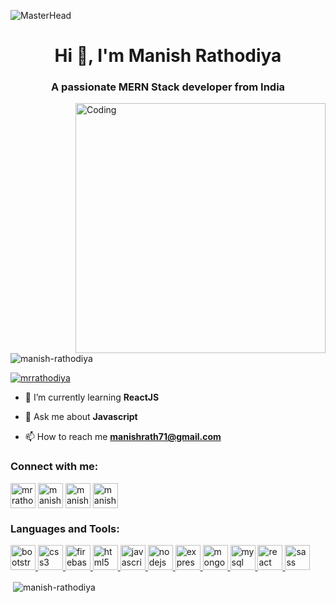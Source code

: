 ![MasterHead](https://img.freepik.com/free-vector/development-typographic-header-presenting-content-web-pages-website-layout-composition-color-development-idea-computer-technology-flat-vector-illustration_613284-2493.jpg?w=1060&t=st=1679405510~exp=1679406110~hmac=c003270ebd5a291eda137ff3ebd055db240fc92780f2f65bc3a7b6e2779df37c)
<h1 align="center">Hi 👋, I'm Manish Rathodiya</h1>
<h3 align="center">A passionate MERN Stack developer from India</h3>
<img align="right" alt="Coding" width="400" src="https://devtechnosys.com/insights/wp-content/uploads/2022/09/PHP-Developers.gif">


<p align="left"> <img src="https://komarev.com/ghpvc/?username=manish-rathodiya&label=Profile%20views&color=0e75b6&style=flat" alt="manish-rathodiya" /> </p>

<p align="left"> <a href="https://twitter.com/mrrathodiya" target="blank"><img src="https://img.shields.io/twitter/follow/mrrathodiya?logo=twitter&style=for-the-badge" alt="mrrathodiya" /></a> </p>

- 🌱 I’m currently learning **ReactJS**

- 💬 Ask me about **Javascript**

- 📫 How to reach me **manishrath71@gmail.com**

<h3 align="left">Connect with me:</h3>
<p align="left">
<a href="https://twitter.com/mrrathodiya" target="blank"><img align="center" src="https://www.vectorlogo.zone/logos/twitter/twitter-icon.svg" alt="mrrathodiya" height="40" width="40" /></a>
<a href="https://www.linkedin.com/in/manish-rathodiya-4a7647193" target="blank"><img align="center" src="https://www.vectorlogo.zone/logos/linkedin/linkedin-icon.svg" alt="manish rathodiya" height="40" width="40" /></a>
<a href="https://fb.com/manish rathodiya" target="blank"><img align="center" src="https://www.vectorlogo.zone/logos/facebook/facebook-icon.svg" alt="manish rathodiya" height="40" width="40" /></a>
<a href="https://instagram.com/manish_rathodiya" target="blank"><img align="center" src="https://www.vectorlogo.zone/logos/instagram/instagram-icon.svg" alt="manish_rathodiya" height="40" width="40" /></a>
</p>

<h3 align="left">Languages and Tools:</h3>
<p align="left"> <a href="https://getbootstrap.com" target="_blank" rel="noreferrer"> <img src="https://www.vectorlogo.zone/logos/getbootstrap/getbootstrap-icon.svg" alt="bootstrap" width="40" height="40"/> </a> <a href="https://www.w3schools.com/css/" target="_blank" rel="noreferrer"> <img src="https://www.vectorlogo.zone/logos/w3_css/w3_css-icon.svg" alt="css3" width="40" height="40"/> </a> <a href="https://firebase.google.com/" target="_blank" rel="noreferrer"> <img src="https://www.vectorlogo.zone/logos/firebase/firebase-icon.svg" alt="firebase" width="40" height="40"/> </a> <a href="https://www.w3.org/html/" target="_blank" rel="noreferrer"> <img src="https://www.vectorlogo.zone/logos/w3_html5/w3_html5-icon.svg" alt="html5" width="40" height="40"/> </a> <a href="https://developer.mozilla.org/en-US/docs/Web/JavaScript" target="_blank" rel="noreferrer"> <img src="https://www.vectorlogo.zone/logos/javascript/javascript-icon.svg" alt="javascript" width="40" height="40"/> </a> <a href="https://nodejs.org" target="_blank" rel="noreferrer"> <img src="https://www.vectorlogo.zone/logos/nodejs/nodejs-icon.svg" alt="nodejs" width="40" height="40"/> </a><a href="https://expressjs.com" target="_blank" rel="noreferrer"> <img src="https://www.vectorlogo.zone/logos/expressjs/expressjs-icon.svg" alt="express" width="40" height="40"/> </a> <a href="https://www.mongodb.com/" target="_blank" rel="noreferrer"> <img src="https://www.vectorlogo.zone/logos/mongodb/mongodb-icon.svg" alt="mongodb" width="40" height="40"/> </a> <a href="https://www.mysql.com/" target="_blank" rel="noreferrer"> <img src="https://www.vectorlogo.zone/logos/mysql/mysql-icon.svg" alt="mysql" width="40" height="40"/> </a> <a href="https://reactjs.org/" target="_blank" rel="noreferrer"> <img src="https://www.vectorlogo.zone/logos/reactjs/reactjs-icon.svg" alt="react" width="40" height="40"/> </a> <a href="https://sass-lang.com" target="_blank" rel="noreferrer"> <img src="https://www.vectorlogo.zone/logos/sass-lang/sass-lang-icon.svg" alt="sass" width="40" height="40"/> </a> </p>


<p>&nbsp;<img align="center" src="https://github-readme-stats.vercel.app/api?username=manish-rathodiya&show_icons=true&locale=en" alt="manish-rathodiya" /></p>
